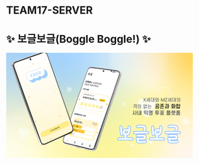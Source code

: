 # TEAM17-SERVER

# ✨ 보글보글(Boggle Boggle!) ✨

![img_logo](https://github.com/Sookmyung-Software-Hackathon/TEAM17-SERVER/blob/main/main.png)
